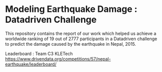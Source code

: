 # Modeling Earthquake Damage : Datadriven Challenge
This repository contains the report of our work which helped us achieve a worldwide ranking of 19 out of 2777 participants in a Datadriven challenge to predict the damage caused by the earthquake in Nepal, 2015.

Leaderboard : Team C3 KLETech<br>
https://www.drivendata.org/competitions/57/nepal-earthquake/leaderboard/

